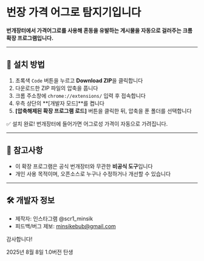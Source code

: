 # 번장 가격 어그로 탐지기입니다

**번개장터에서 가격어그로를 사용해 혼동을 유발하는 게시물을 자동으로 걸러주는 크롬 확장 프로그램입니다.**

---

## 🔧 설치 방법

1. 초록색 `Code` 버튼을 누르고 **Download ZIP**을 클릭합니다  
2. 다운로드한 ZIP 파일의 압축을 풉니다  
3. 크롬 주소창에 `chrome://extensions/` 입력 후 접속합니다  
4. 우측 상단의 **[개발자 모드]**를 켭니다  
5. **[압축해제된 확장 프로그램 로드]** 버튼을 클릭한 뒤, 압축을 푼 폴더를 선택합니다  

✅ 설치 완료! 번개장터에 들어가면 어그로성 가격이 자동으로 가려집니다.

---

## 📌 참고사항

- 이 확장 프로그램은 공식 번개장터와 무관한 **비공식 도구**입니다
- 개인 사용 목적이며, 오픈소스로 누구나 수정하거나 개선할 수 있습니다

---

## 🛠️ 개발자 정보

- 제작자: 인스타그램 @scr1_minsik
- 피드백/버그 제보: minsikebub@gmail.com

감사합니다!


2025년 8월 8일 1.0버전 탄생
